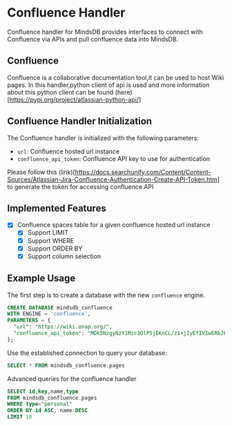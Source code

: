 # Confluence Handler

Confluence handler for MindsDB provides interfaces to connect with Confluence via APIs and pull confluence data into MindsDB.

## Confluence

Confluence is a collaborative documentation tool,it can be used to host Wiki pages. In this handler,python client of api is used and more information about this python client can be found (here)[https://pypi.org/project/atlassian-python-api/]

## Confluence Handler Initialization

The Confluence handler is initialized with the following parameters:

- `url`: Confluence hosted url instance
- `confluence_api_token`: Confluence API key to use for authentication

Please follow this (link)[https://docs.searchunify.com/Content/Content-Sources/Atlassian-Jira-Confluence-Authentication-Create-API-Token.htm] to generate the token for accessing confluence API

## Implemented Features

- [x] Confluence spaces table for a given confluence hosted url instance
  - [x] Support LIMIT
  - [x] Support WHERE
  - [x] Support ORDER BY
  - [x] Support column selection

## Example Usage

The first step is to create a database with the new `confluence` engine.

~~~~sql
CREATE DATABASE mindsdb_confluence
WITH ENGINE = 'confluence',
PARAMETERS = {
  "url": "https://wiki.onap.org/",
  "confluence_api_token": "MDk5NzgyNzY1Mzc3OlP5jEKnCL/z1+jIyEfIVIwERbJF"  
};
~~~~

Use the established connection to query your database:

~~~~sql
SELECT * FROM mindsdb_confluence.pages
~~~~

Advanced queries for the confluence handler

~~~~sql
SELECT id,key,name,type
FROM mindsdb_confluence.pages
WHERE type="personal"
ORDER BY id ASC, name DESC
LIMIT 10
~~~~
